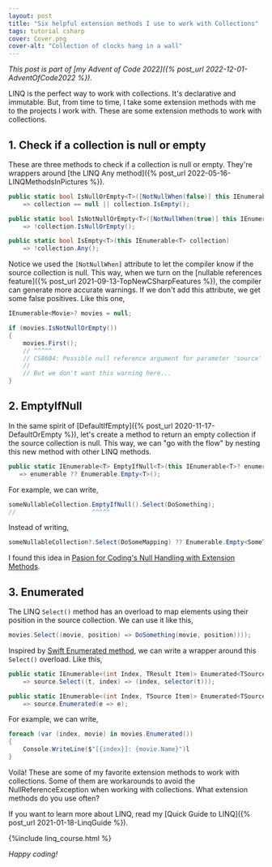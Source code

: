 ```yaml
---
layout: post
title: "Six helpful extension methods I use to work with Collections"
tags: tutorial csharp
cover: Cover.png
cover-alt: "Collection of clocks hang in a wall" 
---
```


_This post is part of [my Advent of Code 2022]({% post_url 2022-12-01-AdventOfCode2022 %})._

LINQ is the perfect way to work with collections. It's declarative and immutable. But, from time to time, I take some extension methods with me to the projects I work with. These are some extension methods to work with collections.

## 1. Check if a collection is null or empty

These are three methods to check if a collection is null or empty. They're wrappers around [the LINQ Any method]({% post_url 2022-05-16-LINQMethodsInPictures %}).

```csharp
public static bool IsNullOrEmpty<T>([NotNullWhen(false)] this IEnumerable<T>? collection)
    => collection == null || collection.IsEmpty();

public static bool IsNotNullOrEmpty<T>([NotNullWhen(true)] this IEnumerable<T>? collection)
    => !collection.IsNullOrEmpty();

public static bool IsEmpty<T>(this IEnumerable<T> collection)
    => !collection.Any();
```

Notice we used the `[NotNullWhen]` attribute to let the compiler know if the source collection is null. This way, when we turn on the [nullable references feature]({% post_url 2021-09-13-TopNewCSharpFeatures %}), the compiler can generate more accurate warnings. If we don't add this attribute, we get some false positives. Like this one,

```csharp
IEnumerable<Movie>? movies = null;

if (movies.IsNotNullOrEmpty())
{
    movies.First();
    // ^^^^^
    // CS8604: Possible null reference argument for parameter 'source'
    //
    // But we don't want this warning here...
}
```

## 2. EmptyIfNull

In the same spirit of [DefaultIfEmpty]({% post_url 2020-11-17-DefaultOrEmpty %}), let's create a method to return an empty collection if the source collection is null. This way, we can "go with the flow" by nesting this new method with other LINQ methods.

```csharp
public static IEnumerable<T> EmptyIfNull<T>(this IEnumerable<T>? enumerable)
   => enumerable ?? Enumerable.Empty<T>();
```

For example, we can write,

```csharp
someNullableCollection.EmptyIfNull().Select(DoSomething);
//                     ^^^^^
```

Instead of writing,

```csharp
someNullableCollection?.Select(DoSomeMapping) ?? Enumerable.Empty<SomeType>();
```

I found this idea in [Pasion for Coding's Null Handling with Extension Methods](https://coding.abel.nu/2012/02/null-handling-with-extension-methods/). 

## 3. Enumerated

The LINQ `Select()` method has an overload to map elements using their position in the source collection. We can use it like this,

```csharp
movies.Select((movie, position) => DoSomething(movie, position))));
```

Inspired by [Swift Enumerated method](https://developer.apple.com/documentation/swift/array/enumerated()), we can write a wrapper around this `Select()` overload. Like this,

```csharp
public static IEnumerable<(int Index, TResult Item)> Enumerated<TSource, TResult>(this IEnumerable<TSource> source, Func<TSource, TResult> selector)
    => source.Select((t, index) => (index, selector(t)));

public static IEnumerable<(int Index, TSource Item)> Enumerated<TSource>(this IEnumerable<TSource> source)
    => source.Enumerated(e => e);
```

For example, we can write,

```csharp
foreach (var (index, movie) in movies.Enumerated())
{
    Console.WriteLine($"[{index}]: {movie.Name}")l
}
```

Voilà! These are some of my favorite extension methods to work with collections. Some of them are workarounds to avoid the NullReferenceException when working with collections. What extension methods do you use often?

If you want to learn more about LINQ, read my [Quick Guide to LINQ]({% post_url 2021-01-18-LinqGuide %}).

{%include linq_course.html %}

_Happy coding!_